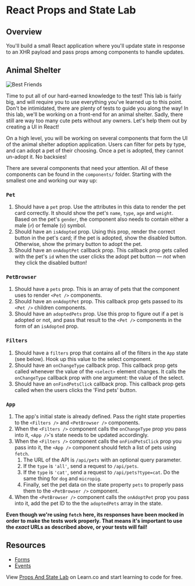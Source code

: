 # React Props and State Lab

## Overview

You'll build a small React application where you'll update state in response to an XHR payload and pass props among components to handle updates. 

## Animal Shelter
![Best Friends](https://media.giphy.com/media/xTiTnz5OOUn49wKbg4/giphy.gif)

Time to put all of our hard-earned knowledge to the test! This lab is fairly big, and will require you to use everything you've learned up to this point. Don't be intimidated, there are plenty of tests to guide you along the way! In this lab, we'll be working on a front-end for an animal shelter. Sadly, there still are way too many cute pets without any owners. Let's help them out by creating a UI in React!

On a high level, you will be working on several components that form the UI of the animal shelter adoption application. Users can filter for pets by type, and can adopt a pet of their choosing. Once a pet is adopted, they cannot un-adopt it. No backsies!

There are several components that need your attention. All of these components can be found in the `components/` folder. Starting with the smallest one and working our way up:

### `Pet`
1. Should have a `pet` prop. Use the attributes in this data to render the pet card correctly. It should show the pet's `name`, `type`, `age` and `weight`. Based on the pet's `gender`, the component also needs to contain either a male (`♂`) or female (`♀`) symbol.
2. Should have an `isAdopted` prop. Using this prop, render the correct button in the pet's card; if the pet is adopted, show the disabled button. Otherwise, show the primary button to adopt the pet.
2. Should have an `onAdoptPet` callback prop. This callback prop gets called with the pet's `id` when the user clicks the adopt pet button — _not_ when they click the disabled button!

### `PetBrowser`
1. Should have a `pets` prop. This is an array of pets that the component uses to render `<Pet />` components.
1. Should have an `onAdoptPet` prop. This callback prop gets passed to its `<Pet />` children components.
1. Should have an `adoptedPets` prop. Use this prop to figure out if a pet is adopted or not, and pass that result to the `<Pet />` components in the form of an `isAdopted` prop.

### `Filters`
1. Should have a `filters` prop that contains all of the filters in the `App` state (see below). Hook up this value to the select component.
2. Should have an `onChangeType` callback prop. This callback prop gets called whenever the value of the `<select>` element changes. It calls the `onChangeType` callback prop with one argument: the value of the select.
3. Should have an `onFindPetsClick` callback prop. This callback prop gets called when the users clicks the 'Find pets' button.

### `App`
1. The app's initial state is already defined. Pass the right state properties to the `<Filters />` and `<PetBrowser />` components.
2. When the `<Filters />` component calls the `onChangeType` prop you pass into it, `<App />`'s state needs to be updated accordingly.
3. When the `<Filters />` component calls the `onFindPetsClick` prop you pass into it, the `<App />` component should fetch a list of pets using `fetch`.
    1. The URL of the API is `/api/pets` with an optional query parameter.
    2. If the `type` is `'all'`, send a request to `/api/pets`.
    3. If the `type` is `'cat'`, send a request to `/api/pets?type=cat`. Do the same thing for `dog` and `micropig`.
    4. Finally, set the pet data on the state property `pets` to properly pass them to the `<PetBrowser />` component.
4. When the `<PetBrowser />` component calls the `onAdoptPet` prop you pass into it, add the pet ID to the the `adoptedPets` array in the state.

**Even though we're using `fetch` here, its responses have been mocked in order to make the tests work properly. That means it's important to use the _exact_ URLs as described above, or your tests will fail!**

## Resources

- [Forms](https://facebook.github.io/react/docs/forms.html)
- [Events](https://facebook.github.io/react/docs/events.html)

<p class='util--hide'>View <a href='https://learn.co/lessons/react-props-and-state-lab'>Props And State Lab</a> on Learn.co and start learning to code for free.</p>
